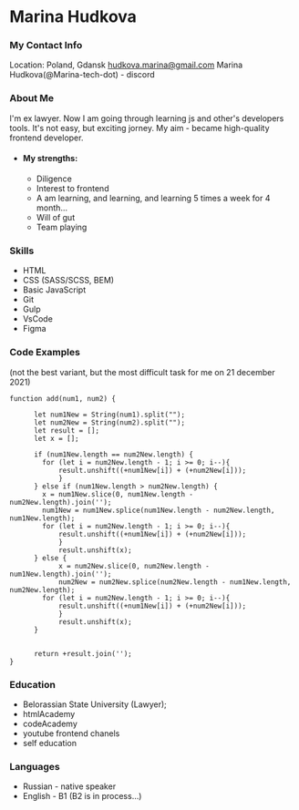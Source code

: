# Marina Hudkova

### My Contact Info
Location: Poland, Gdansk
hudkova.marina@gmail.com
Marina Hudkova(@Marina-teсh-dot) - discord

### About Me
I'm ex lawyer.
Now I am going through learning js and other's developers tools. It's not easy, but exciting jorney.
My aim - became high-quality frontend developer.
 * #### My strengths:
    + Diligence
    + Interest to frontend
    + A am learning, and learning, and learning 5 times a week for 4 month...
    + Will of gut
    + Team playing

### Skills
* HTML
* CSS (SASS/SCSS, BEM)
* Basic JavaScript
* Git
* Gulp
* VsCode
* Figma

### Code Examples 
(not the best variant, but the most difficult task for me on 21 december 2021)

    function add(num1, num2) {
  
          let num1New = String(num1).split("");
          let num2New = String(num2).split("");
          let result = [];
          let x = [];
          
          if (num1New.length == num2New.length) {
            for (let i = num2New.length - 1; i >= 0; i--){
                result.unshift((+num1New[i]) + (+num2New[i]));
                }     
          } else if (num1New.length > num2New.length) {
            x = num1New.slice(0, num1New.length - num2New.length).join('');
            num1New = num1New.splice(num1New.length - num2New.length, num1New.length);
            for (let i = num2New.length - 1; i >= 0; i--){
                result.unshift((+num1New[i]) + (+num2New[i]));
                } 
                result.unshift(x);
          } else {
                x = num2New.slice(0, num2New.length - num1New.length).join('');
                num2New = num2New.splice(num2New.length - num1New.length, num2New.length);
            for (let i = num2New.length - 1; i >= 0; i--){
                result.unshift((+num1New[i]) + (+num2New[i]));
                } 
                result.unshift(x);
          }


          return +result.join('');
    }

### Education
* Belorassian State University (Lawyer);
* htmlAcademy
* codeAcademy
* youtube frontend chanels
* self education

### Languages
* Russian - native speaker
* English - B1 (B2 is in process…)


